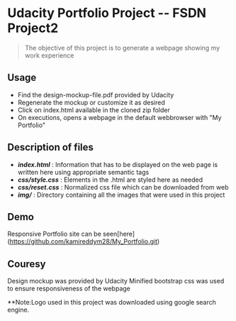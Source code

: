 # Udacity Portfolio Project -- FSDN Project2

 > The objective of this project is to generate a webpage showing my work experience

## Usage

 - Find the design-mockup-file.pdf provided by Udacity
 - Regenerate the mockup or customize it as desired
 - Click on index.html available in the cloned zip folder
 - On executions, opens a webpage in the default webbrowser with "My Portfolio"

## Description of files
 - ***index.html*** :  Information that has to be displayed on the web page is written here using appropriate semantic tags
 - ***css/style.css*** : Elements in the .html are styled here as needed
 - ***css/reset.css*** : Normalized css file which can be downloaded from web
 - ***img/*** :  Directory containing all the images that were used in this project                                
			     
## Demo

 Responsive Portfolio site can be seen[here] (https://github.com/kamireddym28/My_Portfolio.git)

## Couresy

 Design mockup was provided by Udacity
 Minified bootstrap css was used to ensure responsiveness of the webpage

 **Note:Logo used in this project was downloaded using google search engine.

